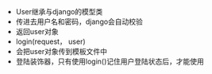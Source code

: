 - User继承与django的模型类
- 传进去用户名和密码，django会自动校验
- 返回user对象
- login(request， user)
- 会把user对象传到模板文件中
- 登陆装饰器，只有使用login()记住用户登陆状态后，才能使用

